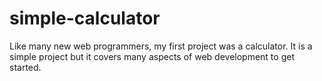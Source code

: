 # simple-calculator

<p>Like many new web programmers, my first project was a calculator. It is a simple project but it covers many aspects of web development to get started.</p>
